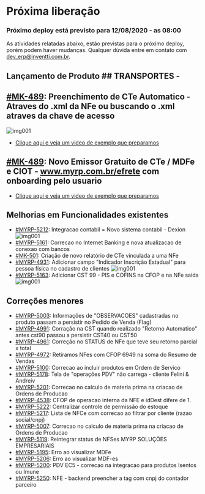 # Próxima liberação

### Próximo deploy está previsto para 12/08/2020 - as 08:00
As atividades relatadas abaixo, estão previstas para o próximo deploy, porém podem haver mudanças. Qualquer dúvida entre em contato com dev_erp@inventti.com.br.

## Lançamento de Produto ## TRANSPORTES -
## [#MK-489](https://devmyrp.atlassian.net/browse/MK-489): Preenchimento de CTe Automatico - Atraves do .xml da NFe ou buscando o .xml atraves da chave de acesso
![img001](https://i.imgur.com/KFZOL7O.jpg)
* [Clique aqui e veja um video de exemplo que preparamos](https://i.imgur.com/URlB0Sl.mp4)

## [#MK-489](https://devmyrp.atlassian.net/browse/MK-489): Novo Emissor Gratuito de CTe / MDFe e CIOT - www.myrp.com.br/efrete com onboarding pelo usuario
* [Clique aqui e veja um video de exemplo que preparamos](https://www.loom.com/share/943bc24d45e747bfb29b66f39cf6aeed)

## Melhorias em Funcionalidades existentes
* [#MYRP-5212](https://devmyrp.atlassian.net/browse/MYRP-5212): Integracao contabil = Novo sistema contabil - Dexion
![img001](https://i.imgur.com/TH9TiLR.jpg)
* [#MYRP-5161](https://devmyrp.atlassian.net/browse/MYRP-5161): Correcao no Internet Banking e nova atualizacao de conexao com bancos
* [#MK-501](https://devmyrp.atlassian.net/browse/MK-501): Criação de novo relatório de CTe vinculada a uma NFe
* [#MYRP-4931](https://devmyrp.atlassian.net/browse/MYRP-4931): Adicionar campo "Indicador Inscrição Estadual" para pessoa física no cadastro de clientes
![img001](https://i.imgur.com/pRsuuxU.jpg)
* [#MYRP-5163](https://devmyrp.atlassian.net/browse/MYRP-5163): Adicionar CST 99 - PIS e COFINS na CFOP e na NFe saída
![img001](https://i.imgur.com/wNiAP31.jpg)

## Correções menores
* [#MYRP-5003](https://devmyrp.atlassian.net/browse/MYRP-5003): Informações de "OBSERVACOES" cadastradas no produto passam a persistir no Pedido de Venda (Flag)
* [#MYRP-4991](https://devmyrp.atlassian.net/browse/MYRP-4991): Corração na CST quando realizado "Retorno Automatico" antes cst90 passou a persistir CST40 ou CST50
* [#MYRP-4961](https://devmyrp.atlassian.net/browse/MYRP-4961): Correção no STATUS de NFe que teve seu retorno parcial x total
* [#MYRP-4972](https://devmyrp.atlassian.net/browse/MYRP-4972): Retiramos NFes com CFOP 6949 na soma do Resumo de Vendas 
* [#MYRP-5100](https://devmyrp.atlassian.net/browse/MYRP-5100): Correcao ao incluir produtos em Ordem de Servico
* [#MYRP-5178](https://devmyrp.atlassian.net/browse/MYRP-5178): Tela de "operações PDV" não carrega - cliente Felini & Andreiv
* [#MYRP-5201](https://devmyrp.atlassian.net/browse/MYRP-5201): Correcao no calculo de materia prima na criacao de Ordens de Producao
* [#MYRP-4538](https://devmyrp.atlassian.net/browse/MYRP-4538): CFOP de operacao interna da NFE e idDest difere de 1.
* [#MYRP-5222](https://devmyrp.atlassian.net/browse/MYRP-5222): Centralizar controle de permissão do estoque
* [#MYRP-5217](https://devmyrp.atlassian.net/browse/MYRP-5217): Lista de NFCe com correcao ao filtrar por cliente (razao social/cnpj)
* [#MYRP-5007](https://devmyrp.atlassian.net/browse/MYRP-5007): Correcao no calculo de materia prima na criacao de Ordens de Producao
* [#MYRP-5119](https://devmyrp.atlassian.net/browse/MYRP-5119): Reintegrar status de NFSes MYRP SOLUÇÕES EMPRESARIAIS
* [#MYRP-5195](https://devmyrp.atlassian.net/browse/MYRP-5195): Erro ao visualizar MDFe
* [#MYRP-5206](https://devmyrp.atlassian.net/browse/MYRP-5206): Erro ao visualizar MDF-es
* [#MYRP-5200](https://devmyrp.atlassian.net/browse/MYRP-5200): PDV EC5 - correcao na integracao para produtos Isentos ou Imune 
* [#MYRP-5250](https://devmyrp.atlassian.net/browse/MYRP-5250): NFE - backend preencher a tag <autxml> com cnpj do contador parceiro